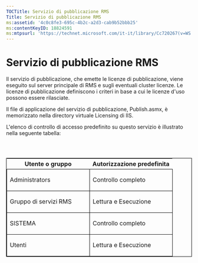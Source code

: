 ```yaml
---
TOCTitle: Servizio di pubblicazione RMS
Title: Servizio di pubblicazione RMS
ms:assetid: '4c0c8fe3-695c-4b2c-a2d3-cab9b52bbb25'
ms:contentKeyID: 18824591
ms:mtpsurl: 'https://technet.microsoft.com/it-it/library/Cc720267(v=WS.10)'
---
```


Servizio di pubblicazione RMS
=============================

Il servizio di pubblicazione, che emette le licenze di pubblicazione, viene eseguito sul server principale di RMS e sugli eventuali cluster licenze. Le licenze di pubblicazione definiscono i criteri in base a cui le licenze d'uso possono essere rilasciate.

Il file di applicazione del servizio di pubblicazione, Publish.asmx, è memorizzato nella directory virtuale Licensing di IIS.

L'elenco di controllo di accesso predefinito su questo servizio è illustrato nella seguente tabella:

###  

<p> </p>
<table style="border:1px solid black;">
<colgroup>
<col width="50%" />
<col width="50%" />
</colgroup>
<thead>
<tr class="header">
<th>Utente o gruppo</th>
<th>Autorizzazione predefinita</th>
</tr>
</thead>
<tbody>
<tr class="odd">
<td style="border:1px solid black;"><p>Administrators</p></td>
<td style="border:1px solid black;"><p>Controllo completo</p></td>
</tr>
<tr class="even">
<td style="border:1px solid black;"><p>Gruppo di servizi RMS</p></td>
<td style="border:1px solid black;"><p>Lettura e Esecuzione</p></td>
</tr>
<tr class="odd">
<td style="border:1px solid black;"><p>SISTEMA</p></td>
<td style="border:1px solid black;"><p>Controllo completo</p></td>
</tr>
<tr class="even">
<td style="border:1px solid black;"><p>Utenti</p></td>
<td style="border:1px solid black;"><p>Lettura e Esecuzione</p></td>
</tr>
</tbody>
</table>
